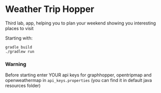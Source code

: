# Weather Trip Hopper
Third lab, app, helping you to plan your weekend showing you interesting places to visit

Starting with:
```
gradle build
./gradlew run
```

### Warning
Before starting enter YOUR api keys for graphhopper, opentripmap and openweathermap in `api_keys.properties` (you can find it in  default java resources folder) 